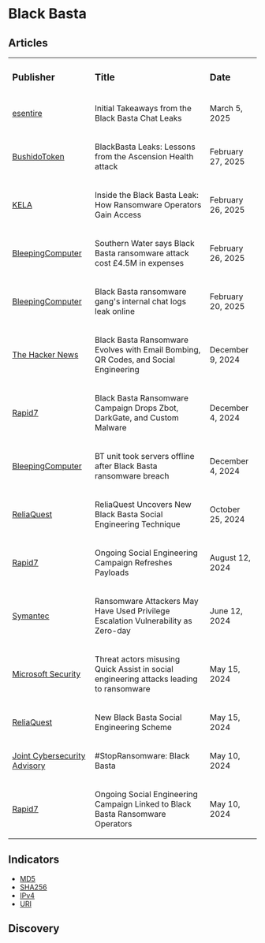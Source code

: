 # Black Basta

## Articles
<table>
  <tr>
    <td>
      <h3>Publisher</h3>
    </td>
    <td>
      <h3>Title</h3>
    </td>
    <td>
      <h3>Date</h3>
    </td>
  </tr>
  <tr>
    <td>
      <a href="https://www.esentire.com/blog/initial-takeaways-from-the-black-basta-chat-leaks">esentire</a>
    </td>
    <td>
      <p>Initial Takeaways from the Black Basta Chat Leaks</p>
    </td>
    <td>
      <p>March 5, 2025</p>
    </td>
  </tr>
  <tr>
    <td>
      <a href="https://blog.bushidotoken.net/2025/02/blackbasta-leaks-lessons-from-ascension.html">BushidoToken</a>
    </td>
    <td>
      <p>BlackBasta Leaks: Lessons from the Ascension Health attack</p>
    </td>
    <td>
      <p>February 27, 2025</p>
    </td>
  </tr>
  <tr>
    <td>
      <a href="https://info.ke-la.com/hubfs/Reports/KELA%20Report%20-%20Black%20Basta%20Leak_%20How%20Ransomware%20Operators%20Gain%20Access.pdf">KELA</a>
    </td>
    <td>
      <p>Inside the Black Basta Leak: How Ransomware Operators Gain Access</p>
    </td>
    <td>
      <p>February 26, 2025</p>
    </td>
  </tr>
  <tr>
    <td>
      <a href="https://www.bleepingcomputer.com/news/security/southern-water-says-black-basta-ransomware-attack-cost-45m-in-expenses/">BleepingComputer</a>
    </td>
    <td>
      <p>Southern Water says Black Basta ransomware attack cost £4.5M in expenses</p>
    </td>
    <td>
      <p>February 26, 2025</p>
    </td>
  </tr>
  <tr>
    <td>
      <a href="https://www.bleepingcomputer.com/news/security/black-basta-ransomware-gang-s-internal-chat-logs-leak-online/">BleepingComputer</a>
    </td>
    <td>
      <p>Black Basta ransomware gang's internal chat logs leak online</p>
    </td>
    <td>
      <p>February 20, 2025</p>
    </td>
  </tr>
  <tr>
    <td>
      <a href="https://thehackernews.com/2024/12/black-basta-ransomware-evolves-with.html">The Hacker News</a>
    </td>
    <td>
      <p>Black Basta Ransomware Evolves with Email Bombing, QR Codes, and Social Engineering</p>
    </td>
    <td>
      <p>December 9, 2024</p>
    </td>
  </tr>
  <tr>
    <td>
      <a href="https://www.rapid7.com/blog/post/2024/12/04/black-basta-ransomware-campaign-drops-zbot-darkgate-and-custom-malware/">Rapid7</a>
    </td>
    <td>
      <p>Black Basta Ransomware Campaign Drops Zbot, DarkGate, and Custom Malware</p>
    </td>
    <td>
      <p>December 4, 2024</p>
    </td>
  </tr>
  <tr>
    <td>
      <a href="https://www.bleepingcomputer.com/news/security/bt-conferencing-division-took-servers-offline-after-black-basta-ransomware-attack/">BleepingComputer</a>
    </td>
    <td>
      <p>BT unit took servers offline after Black Basta ransomware breach</p>
    </td>
    <td>
      <p>December 4, 2024</p>
    </td>
  </tr>
  <tr>
    <td>
      <a href="https://www.reliaquest.com/blog/black-basta-social-engineering-technique-microsoft-teams/">ReliaQuest</a>
    </td>
    <td>
      <p>ReliaQuest Uncovers New Black Basta Social Engineering Technique</p>
    </td>
    <td>
      <p>October 25, 2024</p>
    </td>
  </tr>
  <tr>
    <td>
      <a href="https://www.rapid7.com/blog/post/2024/08/12/ongoing-social-engineering-campaign-refreshes-payloads/">Rapid7</a>
    </td>
    <td>
      <p>Ongoing Social Engineering Campaign Refreshes Payloads</p>
    </td>
    <td>
      <p>August 12, 2024</p>
    </td>
  </tr>
  <tr>
    <td>
      <a href="https://www.security.com/threat-intelligence/black-basta-ransomware-zero-day">Symantec</a>
    </td>
    <td>
      <p>Ransomware Attackers May Have Used Privilege Escalation Vulnerability as Zero-day</p>
    </td>
    <td>
      <p>June 12, 2024</p>
    </td>
  </tr>
  <tr>
    <td>
      <a href="https://www.microsoft.com/en-us/security/blog/2024/05/15/threat-actors-misusing-quick-assist-in-social-engineering-attacks-leading-to-ransomware/">Microsoft Security</a>
    </td>
    <td>
      <p>Threat actors misusing Quick Assist in social engineering attacks leading to ransomware</p>
    </td>
    <td>
      <p>May 15, 2024</p>
    </td>
  </tr>
  <tr>
    <td>
      <a href="https://www.reliaquest.com/blog/new-black-basta-social-engineering-scheme/">ReliaQuest</a>
    </td>
    <td>
      <p>New Black Basta Social Engineering Scheme</p>
    </td>
    <td>
      <p>May 15, 2024</p>
    </td>
  </tr>
  <tr>
    <td>
      <a href="https://www.cisa.gov/sites/default/files/2024-05/aa24-131a-joint-csa-stopransomware-black-basta_1.pdf">Joint Cybersecurity Advisory</a>
    </td>
    <td>
      <p>#StopRansomware: Black Basta</p>
    </td>
    <td>
      <p>May 10, 2024</p>
    </td>
  </tr>
  <tr>
    <td>
      <a href="https://www.rapid7.com/blog/post/2024/05/10/ongoing-social-engineering-campaign-linked-to-black-basta-ransomware-operators/">Rapid7</a>
    </td>
    <td>
      <p>Ongoing Social Engineering Campaign Linked to Black Basta Ransomware Operators</p>
    </td>
    <td>
      <p>May 10, 2024</p>
    </td>
  </tr>
</table>


## Indicators
- <a href="https://github.com/PudgyDragon/IOCs/blob/main/All/Black%20Basta%20Ransomware/samples.md5">MD5</a>
- <a href="https://github.com/PudgyDragon/IOCs/blob/main/All/Black%20Basta%20Ransomware/samples.sha256">SHA256</a>
- <a href="https://github.com/PudgyDragon/IOCs/blob/main/All/Black%20Basta%20Ransomware/IPs.txt">IPv4</a>
- <a href="https://github.com/PudgyDragon/IOCs/blob/main/All/Black%20Basta%20Ransomware/uri.txt">URI</a>

## Discovery

